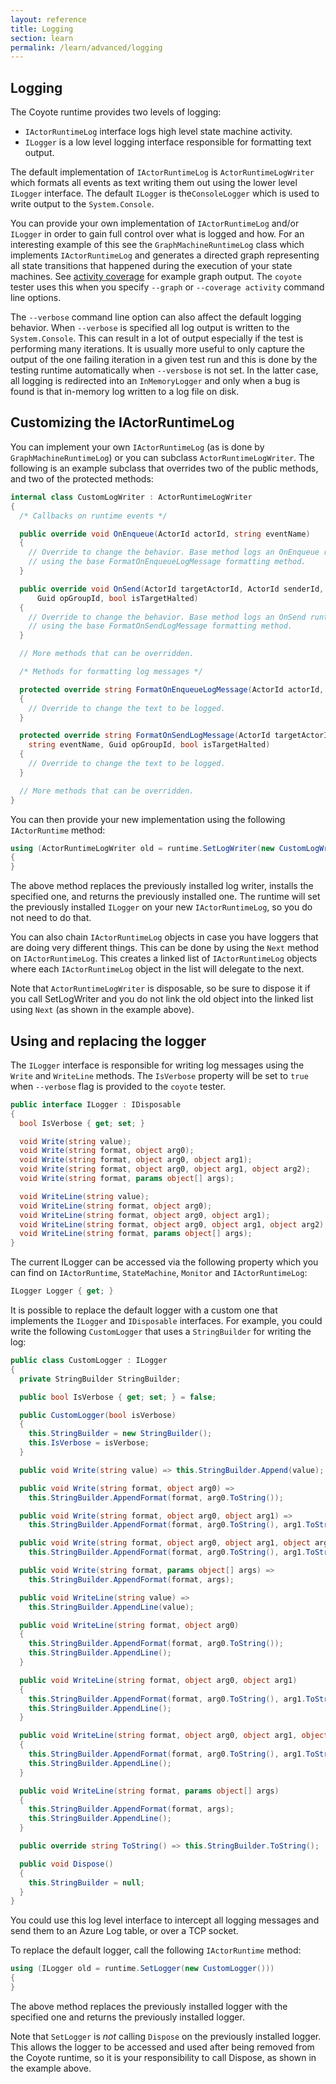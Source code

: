 ```yaml
---
layout: reference
title: Logging
section: learn
permalink: /learn/advanced/logging
---
```


## Logging

The Coyote runtime provides two levels of logging:
- `IActorRuntimeLog` interface logs high level state machine activity.
- `ILogger` is a low level logging interface responsible for formatting text output.

The default implementation of `IActorRuntimeLog` is `ActorRuntimeLogWriter`
which formats all events as text writing them out using the lower level `ILogger`
interface.  The default `ILogger` is the`ConsoleLogger` which is used to write
output to the `System.Console`.

You can provide your own implementation of `IActorRuntimeLog` and/or
`ILogger` in order to gain full control over what is logged and how.
For an interesting example of this see the `GraphMachineRuntimeLog` class
which implements `IActorRuntimeLog` and generates a directed graph representing
all state transitions that happened during the execution of your state machines.
See [activity coverage](/Coyote/learn/tools/coverage) for example graph output.
The `coyote` tester uses this when you specify `--graph` or `--coverage activity`
command line options.

The `--verbose` command line option can also affect the default logging behavior.
When `--verbose` is specified all log output is written to the `System.Console`.
This can result in a lot of output especially if the test is performing many iterations.
It is usually more useful to only capture the output of the one failing iteration in a given
test run and this is done by the testing runtime automatically when `--versbose` is not set.
In the latter case, all logging is redirected into an `InMemoryLogger` and only when a bug
is found is that in-memory log written to a log file on disk.

## Customizing the IActorRuntimeLog

You can implement your own `IActorRuntimeLog` (as is done by `GraphMachineRuntimeLog`)
or you can subclass `ActorRuntimeLogWriter`.  The following is an example subclass that overrides
two of the public methods, and two of the protected methods:

```c#
internal class CustomLogWriter : ActorRuntimeLogWriter
{
  /* Callbacks on runtime events */

  public override void OnEnqueue(ActorId actorId, string eventName)
  {
    // Override to change the behavior. Base method logs an OnEnqueue runtime event
    // using the base FormatOnEnqueueLogMessage formatting method.
  }

  public override void OnSend(ActorId targetActorId, ActorId senderId, string senderStateName, string eventName,
      Guid opGroupId, bool isTargetHalted)
  {
    // Override to change the behavior. Base method logs an OnSend runtime event
    // using the base FormatOnSendLogMessage formatting method.
  }

  // More methods that can be overridden.

  /* Methods for formatting log messages */

  protected override string FormatOnEnqueueLogMessage(ActorId actorId, string eventName)
  {
    // Override to change the text to be logged.
  }

  protected override string FormatOnSendLogMessage(ActorId targetActorId, ActorId senderId, string senderStateName,
    string eventName, Guid opGroupId, bool isTargetHalted)
  {
    // Override to change the text to be logged.
  }

  // More methods that can be overridden.
}
```

You can then provide your new implementation using the following `IActorRuntime` method:
```c#
using (ActorRuntimeLogWriter old = runtime.SetLogWriter(new CustomLogWriter()))
{
}
```
The above method replaces the previously installed log writer, installs the specified one, and returns the previously installed one. The runtime will set the previously installed `ILogger` on your new `IActorRuntimeLog`, so you do not need to do that.

You can also chain `IActorRuntimeLog` objects in case you have loggers that are doing very
different things.  This can be done by using the `Next` method on `IActorRuntimeLog`.  This
creates a linked list of `IActorRuntimeLog` objects where each `IActorRuntimeLog` object
in the list will delegate to the next.

Note that `ActorRuntimeLogWriter` is disposable, so be sure to dispose it if you call SetLogWriter
and you do not link the old object into the linked list using `Next` (as shown in the example above).

## Using and replacing the logger

The `ILogger` interface is responsible for writing log messages using the `Write` and `WriteLine` methods. The `IsVerbose` property will be set to `true` when `--verbose` flag is provided to the `coyote` tester.
```c#
public interface ILogger : IDisposable
{
  bool IsVerbose { get; set; }

  void Write(string value);
  void Write(string format, object arg0);
  void Write(string format, object arg0, object arg1);
  void Write(string format, object arg0, object arg1, object arg2);
  void Write(string format, params object[] args);

  void WriteLine(string value);
  void WriteLine(string format, object arg0);
  void WriteLine(string format, object arg0, object arg1);
  void WriteLine(string format, object arg0, object arg1, object arg2);
  void WriteLine(string format, params object[] args);
}
```

The current ILogger can be accessed via the following property which you can find on  `IActorRuntime`, `StateMachine`, `Monitor` and `IActorRuntimeLog`:
```c#
ILogger Logger { get; }
```

It is possible to replace the default logger with a custom one that implements the `ILogger` and `IDisposable` interfaces. For example, you could write the following `CustomLogger` that uses a `StringBuilder` for writing the log:

```c#
public class CustomLogger : ILogger
{
  private StringBuilder StringBuilder;

  public bool IsVerbose { get; set; } = false;

  public CustomLogger(bool isVerbose)
  {
    this.StringBuilder = new StringBuilder();
    this.IsVerbose = isVerbose;
  }

  public void Write(string value) => this.StringBuilder.Append(value);

  public void Write(string format, object arg0) =>
    this.StringBuilder.AppendFormat(format, arg0.ToString());

  public void Write(string format, object arg0, object arg1) =>
    this.StringBuilder.AppendFormat(format, arg0.ToString(), arg1.ToString());

  public void Write(string format, object arg0, object arg1, object arg2) =>
    this.StringBuilder.AppendFormat(format, arg0.ToString(), arg1.ToString(), arg2.ToString());

  public void Write(string format, params object[] args) =>
    this.StringBuilder.AppendFormat(format, args);

  public void WriteLine(string value) =>
    this.StringBuilder.AppendLine(value);

  public void WriteLine(string format, object arg0)
  {
    this.StringBuilder.AppendFormat(format, arg0.ToString());
    this.StringBuilder.AppendLine();
  }

  public void WriteLine(string format, object arg0, object arg1)
  {
    this.StringBuilder.AppendFormat(format, arg0.ToString(), arg1.ToString());
    this.StringBuilder.AppendLine();
  }

  public void WriteLine(string format, object arg0, object arg1, object arg2)
  {
    this.StringBuilder.AppendFormat(format, arg0.ToString(), arg1.ToString(), arg2.ToString());
    this.StringBuilder.AppendLine();
  }

  public void WriteLine(string format, params object[] args)
  {
    this.StringBuilder.AppendFormat(format, args);
    this.StringBuilder.AppendLine();
  }

  public override string ToString() => this.StringBuilder.ToString();

  public void Dispose()
  {
    this.StringBuilder = null;
  }
}
```

You could use this log level interface to intercept all logging messages and
send them to an Azure Log table, or over a TCP socket.

To replace the default logger, call the following `IActorRuntime` method:
```c#
using (ILogger old = runtime.SetLogger(new CustomLogger()))
{
}
```
The above method replaces the previously installed logger with the specified one and returns the previously installed logger.

Note that `SetLogger` is _not_ calling `Dispose` on the previously installed logger. This allows the logger to be accessed and used after being removed from the Coyote runtime, so it is your responsibility to call Dispose, as shown in the example above.
